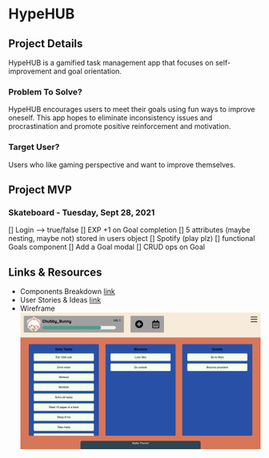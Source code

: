 # HypeHUB

## Project Details

HypeHUB is a gamified task management app that focuses on self-improvement and goal orientation.

### Problem To Solve?

HypeHUB encourages users to meet their goals using fun ways to improve oneself. This app hopes to
eliminate inconsistency issues and procrastination and promote positive reinforcement and motivation.

### Target User?

Users who like gaming perspective and want to improve themselves.

## Project MVP

### Skateboard - Tuesday, Sept 28, 2021

[] Login --> true/false
[] EXP +1 on Goal completion
[] 5 attributes (maybe nesting, maybe not) stored in users object
[] Spotify (play plz)
[] functional Goals component
[] Add a Goal modal
[] CRUD ops on Goal

## Links & Resources

- Components Breakdown [link](https://github.com/diannegabriel/HypeHUB/blob/master/planning/components.md)
- User Stories & Ideas [link](https://trello.com/b/FZumAaTK/final-project)
- Wireframe ![link](https://github.com/diannegabriel/HypeHUB/blob/master/planning/wireframe/wireframe.png)
